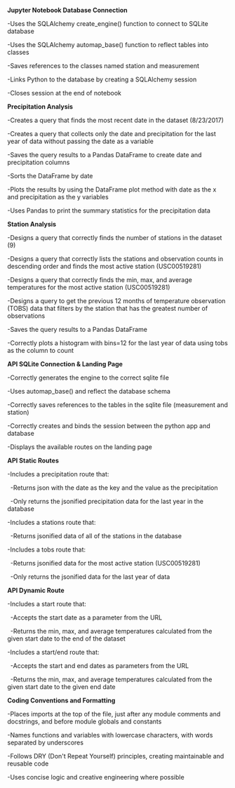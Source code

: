 **Jupyter Notebook Database Connection**  

-Uses the SQLAlchemy create_engine() function to connect to SQLite database  

-Uses the SQLAlchemy automap_base() function to reflect tables into classes  

-Saves references to the classes named station and measurement  

-Links Python to the database by creating a SQLAlchemy session  

-Closes session at the end of notebook  


**Precipitation Analysis**  

-Creates a query that finds the most recent date in the dataset (8/23/2017)  

-Creates a query that collects only the date and precipitation for the last year of data without passing the date as a variable  

-Saves the query results to a Pandas DataFrame to create date and precipitation columns  

-Sorts the DataFrame by date  

-Plots the results by using the DataFrame plot method with date as the x and precipitation as the y variables  

-Uses Pandas to print the summary statistics for the precipitation data  


**Station Analysis**  

-Designs a query that correctly finds the number of stations in the dataset (9)  

-Designs a query that correctly lists the stations and observation counts in descending order and finds the most active station (USC00519281)  

-Designs a query that correctly finds the min, max, and average temperatures for the most active station (USC00519281)  

-Designs a query to get the previous 12 months of temperature observation (TOBS) data that filters by the station that has the greatest number of observations  

-Saves the query results to a Pandas DataFrame  

-Correctly plots a histogram with bins=12 for the last year of data using tobs as the column to count  


**API SQLite Connection & Landing Page**  

-Correctly generates the engine to the correct sqlite file  

-Uses automap_base() and reflect the database schema  

-Correctly saves references to the tables in the sqlite file (measurement and station)  

-Correctly creates and binds the session between the python app and database  

-Displays the available routes on the landing page  


**API Static Routes**  

-Includes a precipitation route that:  

  &ensp;-Returns json with the date as the key and the value as the precipitation  
	
  &ensp;-Only returns the jsonified precipitation data for the last year in the database  
	
-Includes a stations route that:  

  &ensp;-Returns jsonified data of all of the stations in the database  
	
-Includes a tobs route that:  

  &ensp;-Returns jsonified data for the most active station (USC00519281)  
	
  &ensp;-Only returns the jsonified data for the last year of data  
	

**API Dynamic Route**  

-Includes a start route that:  

  &ensp;-Accepts the start date as a parameter from the URL  
	
  &ensp;-Returns the min, max, and average temperatures calculated from the given start date to the end of the dataset  
	
-Includes a start/end route that:  

  &ensp;-Accepts the start and end dates as parameters from the URL  
	
  &ensp;-Returns the min, max, and average temperatures calculated from the given start date to the given end date  
	

**Coding Conventions and Formatting**  

-Places imports at the top of the file, just after any module comments and docstrings, and before module globals and constants  

-Names functions and variables with lowercase characters, with words separated by underscores  

-Follows DRY (Don't Repeat Yourself) principles, creating maintainable and reusable code  

-Uses concise logic and creative engineering where possible
